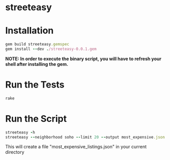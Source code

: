 streeteasy
==========

Installation
==========
```ruby
gem build streeteasy.gemspec
gem install --dev ./streeteasy-0.0.1.gem
```

**NOTE: In order to execute the binary script, you will have to refresh your shell after installing the gem.**

Run the Tests
==========
```ruby
rake
```

Run the Script
==========
```ruby
streeteasy -h
streeteasy --neighborhood soho --limit 20 --output most_expensive.json
```

This will create a file "most_expensive_listings.json" in your current directory
